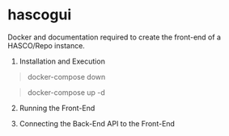 # hascogui
Docker and documentation required to create the front-end of a HASCO/Repo instance.

1. Installation and Execution

> docker-compose down

>  docker-compose up -d

2. Running the Front-End

3. Connecting the Back-End API to the Front-End


